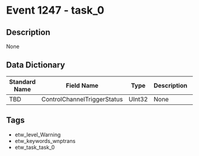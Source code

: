 # Event 1247 - task_0

## Description
None

## Data Dictionary
|Standard Name|Field Name|Type|Description|Sample Value|
|---|---|---|---|---|
|TBD|ControlChannelTriggerStatus|UInt32|None|`None`|

## Tags
* etw_level_Warning
* etw_keywords_wnptrans
* etw_task_task_0